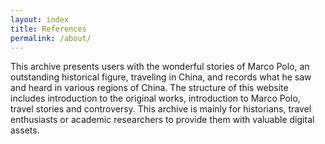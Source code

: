 ```yaml
---
layout: index
title: References
permalink: /about/
---
```


This archive presents users with the wonderful stories of Marco Polo, an outstanding historical figure, traveling in China, and records what he saw and heard in various regions of China. The structure of this website includes introduction to the original works, introduction to Marco Polo, travel stories and controversy. This archive is mainly for historians, travel enthusiasts or academic researchers to provide them with valuable digital assets.
